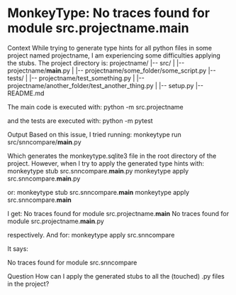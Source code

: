 
# MonkeyType: No traces found for module src.projectname.__main__

Context
While trying to generate type hints for all python files in some project named projectname, I am experiencing some difficulties applying the stubs. The project directory is:
projectname/
|-- src/
|   |-- projectname/__main__.py
|   |-- projectname/some_folder/some_script.py
|-- tests/
|   |-- projectname/test_something.py
|   |-- projectname/another_folder/test_another_thing.py
|
|-- setup.py
|-- README.md

The main code is executed with:
python -m src.projectname

and the tests are executed with:
python -m pytest

Output
Based on this issue, I tried running:
monkeytype run src/snncompare/__main__.py

Which generates the monkeytype.sqlite3 file in the root directory of the project. However, when I try to apply the generated type hints with:
monkeytype stub src.snncompare.__main__.py
monkeytype apply src.snncompare.__main__.py

or:
monkeytype stub src.snncompare.__main__
monkeytype apply src.snncompare.__main__

I get:
No traces found for module src.projectname.__main__
No traces found for module src.projectname.__main__.py

respectively. And for:
monkeytype apply src.snncompare

It says:

No traces found for module src.snncompare

Question
How can I apply the generated stubs to all the (touched) .py files in the project?

        